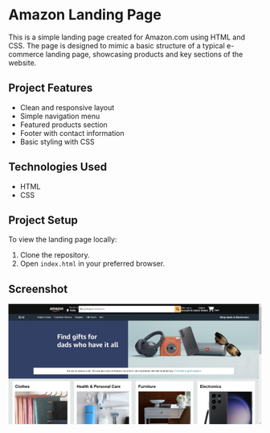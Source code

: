 # Amazon Landing Page

This is a simple landing page created for Amazon.com using HTML and CSS. The page is designed to mimic a basic structure of a typical e-commerce landing page, showcasing products and key sections of the website.

## Project Features

- Clean and responsive layout
- Simple navigation menu
- Featured products section
- Footer with contact information
- Basic styling with CSS

## Technologies Used

- HTML
- CSS

## Project Setup

To view the landing page locally:

1. Clone the repository.
2. Open `index.html` in your preferred browser.

## Screenshot

![Landing Page Screenshot](./landing_page.png)
